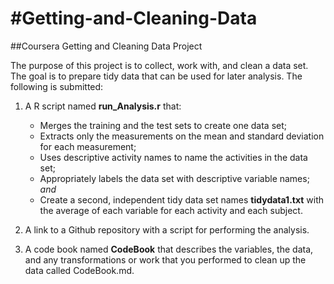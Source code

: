 #Getting-and-Cleaning-Data
=========================

##Coursera Getting and Cleaning Data Project 

The purpose of this project is to collect, work 
with, and clean a data set. The goal is to prepare 
tidy data that can be used for later analysis. The
following is submitted: 

1.  A R script named **run_Analysis.r** that: 
    * Merges the training and the test sets to create 
     one data set;
    * Extracts only the measurements on the mean and 
     standard deviation for each measurement; 
    * Uses descriptive activity names to name the 
     activities in the data set;
    * Appropriately labels the data set with descriptive 
     variable names; *and* 
    * Create a second, independent tidy data set names **tidydata1.txt** with the 
     average of each variable for each activity and each subject.

2.  A link to a Github repository with a script 
    for performing the analysis.
3.  A code book named **CodeBook** that describes the variables, the data, 
    and any transformations or work that you performed 
    to clean up the data called CodeBook.md. 
